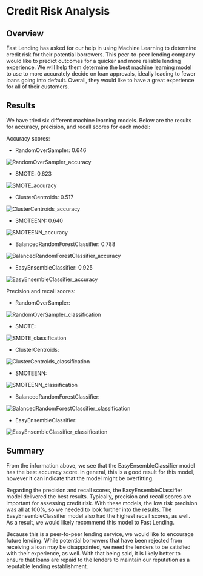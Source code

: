 # Credit Risk Analysis

## Overview

Fast Lending has asked for our help in using Machine Learning to determine credit risk for their potential borrowers. This peer-to-peer lending company would like to predict outcomes for a quicker and more reliable lending experience. We will help them determine the best machine learning model to use to more accurately decide on loan approvals, ideally leading to fewer loans going into default. Overall, they would like to have a great experience for all of their customers. 

## Results

We have tried six different machine learning models. Below are the results for accuracy, precision, and recall scores for each model: 

Accuracy scores: 
- RandomOverSampler: 0.646

![RandomOverSampler_accuracy](https://user-images.githubusercontent.com/116031639/222334871-8d8bf766-46bd-4ed1-8653-18050159a46b.png)

- SMOTE: 0.623

![SMOTE_accuracy](https://user-images.githubusercontent.com/116031639/222334947-4540f04f-9504-4bb7-9d1e-d0a911a9d8ac.png)

- ClusterCentroids: 0.517

![ClusterCentroids_accuracy](https://user-images.githubusercontent.com/116031639/222334993-762b6db7-f2ec-4cbc-93a8-04908deabb56.png)

- SMOTEENN: 0.640

![SMOTEENN_accuracy](https://user-images.githubusercontent.com/116031639/222335009-7fb3339a-be4b-4cae-af34-a350f77bd801.png)

- BalancedRandomForestClassifier: 0.788

![BalancedRandomForestClassifier_accuracy](https://user-images.githubusercontent.com/116031639/222335031-4c867949-12b3-463e-a1c6-7f0916791174.png)

- EasyEnsembleClassifier: 0.925

![EasyEnsembleClassifier_accuracy](https://user-images.githubusercontent.com/116031639/222335058-a310eefb-4182-472c-aaac-0ed88809e7e2.png)

Precision and recall scores: 
- RandomOverSampler: 

![RandomOverSampler_classification](https://user-images.githubusercontent.com/116031639/222335285-56407dc8-ff92-4241-8d6d-62169f819c52.png)

- SMOTE: 

![SMOTE_classification](https://user-images.githubusercontent.com/116031639/222335302-a2ccf470-6755-4465-80f4-f776af5707bf.png)

- ClusterCentroids: 

![ClusterCentroids_classification](https://user-images.githubusercontent.com/116031639/222335314-27896ce5-b94b-4678-8dea-977eaab56c2d.png)

- SMOTEENN: 

![SMOTEENN_classification](https://user-images.githubusercontent.com/116031639/222335350-fe5f71e4-7843-46da-8403-87eb5972500f.png)

- BalancedRandomForestClassifier: 

![BalancedRandomForestClassifier_classification](https://user-images.githubusercontent.com/116031639/222335362-9608f624-44bd-4277-9ae2-b0d5b8768d1b.png)

- EasyEnsembleClassifier: 

![EasyEnsembleClassifier_classification](https://user-images.githubusercontent.com/116031639/222335381-e6e2c978-1dec-4ecb-8707-d5f02ae46cdd.png)

## Summary

From the information above, we see that the EasyEnsembleClassifier model has the best accuracy score. In general, this is a good result for this model, however it can indicate that the model might be overfitting. 

Regarding the precision and recall scores, the EasyEnsembleClassifier model delivered the best results. Typically, precision and recall scores are important for assessing credit risk. With these models, the low risk precision was all at 100%, so we needed to look further into the results. The EasyEnsembleClassifier model also had the highest recall scores, as well. As a result, we would likely recommend this model to Fast Lending. 

Because this is a peer-to-peer lending service, we would like to encourage future lending. While potential borrowers that have been rejected from receiving a loan may be disappointed, we need the lenders to be satisfied with their experience, as well. With that being said, it is likely better to ensure that loans are repaid to the lenders to maintain our reputation as a reputable lending establishment. 
